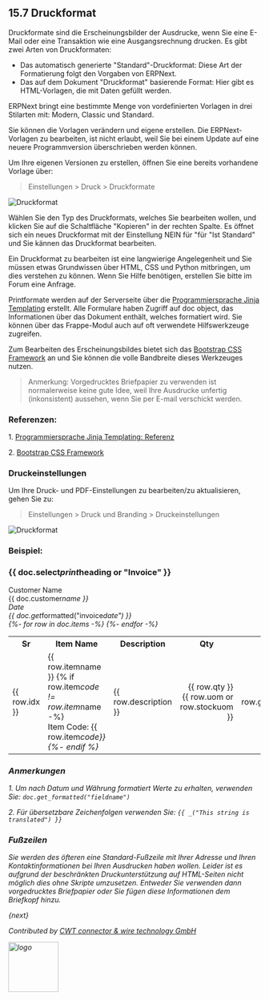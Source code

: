 ## 15.7 Druckformat

Druckformate sind die Erscheinungsbilder der Ausdrucke, wenn Sie eine E-Mail oder eine Transaktion wie eine Ausgangsrechnung drucken. Es gibt zwei Arten von Druckformaten:

* Das automatisch generierte "Standard"-Druckformat: Diese Art der Formatierung folgt den Vorgaben von ERPNext.
* Das auf dem Dokument "Druckformat" basierende Format: Hier gibt es HTML-Vorlagen, die  mit Daten gefüllt werden.

ERPNext bringt eine bestimmte Menge von vordefinierten Vorlagen in drei Stilarten mit: Modern, Classic und Standard.

Sie können die Vorlagen verändern und eigene erstellen. Die ERPNext-Vorlagen zu bearbeiten, ist nicht erlaubt, weil Sie bei einem Update auf eine neuere Programmversion überschrieben werden können.

Um Ihre eigenen Versionen zu erstellen, öffnen Sie eine bereits vorhandene Vorlage über:

> Einstellungen > Druck > Druckformate

![Druckformat]({{docs_base_url}}/assets/old_images/erpnext/customize/print-format.png)

Wählen Sie den Typ des Druckformats, welches Sie bearbeiten wollen, und klicken Sie auf die Schaltfläche "Kopieren" in der rechten Spalte. Es öffnet sich ein neues Druckformat mit der Einstellung NEIN für "für "Ist Standard" und Sie kännen das Druckformat bearbeiten.

Ein Druckformat zu bearbeiten ist eine langwierige Angelegenheit und Sie müssen etwas Grundwissen über HTML, CSS und Python mitbringen, um dies verstehen zu können. Wenn Sie Hilfe benötigen, erstellen Sie bitte im Forum eine Anfrage.

Printformate werden auf der Serverseite über die [Programmiersprache Jinja Templating](http://jinja.pocoo.org/docs/templates/) erstellt. Alle Formulare haben Zugriff auf doc object, das Informationen über das Dokument enthält, welches formatiert wird. Sie können über das Frappe-Modul auch auf oft verwendete Hilfswerkzeuge zugreifen.

Zum Bearbeiten des Erscheinungsbildes bietet sich das [Bootstrap CSS Framework](http://getbootstrap.com/)  an und Sie können die volle Bandbreite dieses Werkzeuges nutzen.

> Anmerkung: Vorgedrucktes Briefpapier zu verwenden ist normalerweise keine gute Idee, weil Ihre Ausdrucke unfertig (inkonsistent) aussehen, wenn Sie per E-mail verschickt werden.

### Referenzen:

1\. [Programmiersprache Jinja Templating: Referenz](http://jinja.pocoo.org/docs/templates/)

2\. [Bootstrap CSS Framework](http://getbootstrap.com/)

### Druckeinstellungen

Um Ihre Druck- und PDF-Einstellungen zu bearbeiten/zu aktualisieren, gehen Sie zu:

> Einstellungen > Druck und Branding > Druckeinstellungen

![Druckformat]({{docs_base_url}}/assets/old_images/erpnext/customize/print-settings.png)

### Beispiel:

<h3>{{ doc.select<em>print</em>heading or "Invoice" }}</h3>
    <div class="row">
        <div class="col-md-3 text-right">Customer Name</div>
        <div class="col-md-9">{{ doc.customer<em>name }}</div>
    </div>
    <div class="row">
        <div class="col-md-3 text-right">Date</div>
        <div class="col-md-9">{{ doc.get</em>formatted("invoice<em>date") }}</div>
    </div>
    <table class="table table-bordered">
        <tbody>
            <tr>
                <th>Sr</th>
                <th>Item Name</th>
                <th>Description</th>
                <th class="text-right">Qty</th>
                <th class="text-right">Rate</th>
                <th class="text-right">Amount</th>
            </tr>
            {%- for row in doc.items -%}
            <tr>
                <td style="width: 3%;">{{ row.idx }}</td>
                <td style="width: 20%;">
                    {{ row.item</em>name }}
                    {% if row.item<em>code != row.item</em>name -%}
                    <br>Item Code: {{ row.item<em>code}}
                    {%- endif %}
                </td>
                <td style="width: 37%;">
                    <div style="border: 0px;">{{ row.description }}</div></td>
                <td style="width: 10%; text-align: right;">{{ row.qty }} {{ row.uom or row.stock</em>uom }}</td>
                <td style="width: 15%; text-align: right;">{{
                    row.get<em>formatted("rate", doc) }}</td>
                <td style="width: 15%; text-align: right;">{{
                    row.get</em>formatted("amount", doc) }}</td>
            </tr>
            {%- endfor -%}
        </tbody>
    </table>

### Anmerkungen

1\. Um nach Datum und Währung formatiert Werte zu erhalten, verwenden Sie: `doc.get_formatted("fieldname")`

2\. Für übersetzbare Zeichenfolgen verwenden Sie: `{{ _("This string is translated") }}`

### Fußzeilen

Sie werden des öfteren eine Standard-Fußzeile mit Ihrer Adresse und Ihren Kontaktinformationen bei Ihren Ausdrucken haben wollen. Leider ist es aufgrund der beschränkten Druckunterstützung auf HTML-Seiten nicht möglich dies ohne Skripte umzusetzen. Entweder Sie verwenden dann vorgedrucktes Briefpapier oder Sie fügen diese Informationen dem Briefkopf hinzu.

{next}

Contributed by <A HREF="http://www.cwt-kabel.de">CWT connector & wire technology GmbH</A>

<A HREF="http://www.cwt-kabel.de"><IMG alt="logo" src="http://www.cwt-assembly.com/sites/all/images/logo.png" height=100></A>
